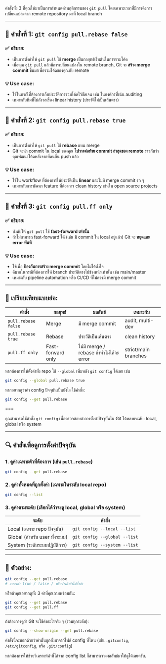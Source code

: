 คำสั่งทั้ง 3 ที่คุณให้มาเป็นการกำหนดค่าพฤติกรรมของ `git pull` โดยเฉพาะเวลาที่มีการดึงการเปลี่ยนแปลงจาก remote repository มาที่ local branch

---

## 🔧 คำสั่งที่ 1: `git config pull.rebase false`

### ✅ อธิบาย:

* เป็นการตั้งค่าให้ `git pull` ใช้ **merge** เป็นกลยุทธ์เริ่มต้นในการรวมโค้ด
* เมื่อคุณ `git pull` แล้วมีการเปลี่ยนแปลงใน remote branch, Git จะ **สร้าง merge commit** ขึ้นมาเพื่อรวมโค้ดของคุณกับ remote

### 💡 Use case:

* ใช้ในกรณีที่ต้องการเก็บประวัติการรวมโค้ดไว้ชัดเจน เช่น ในองค์กรที่เน้น auditing
* เหมาะกับทีมที่ไม่กังวลเรื่อง linear history (ประวัติไม่เป็นเส้นตรง)

---

## 🔧 คำสั่งที่ 2: `git config pull.rebase true`

### ✅ อธิบาย:

* เป็นการตั้งค่าให้ `git pull` ใช้ **rebase** แทน merge
* Git จะนำ commit ใน local ของคุณ **ไปวางต่อท้าย commit ล่าสุดของ remote** ราวกับว่าคุณพัฒนาโค้ดหลังจากที่คนอื่น push แล้ว

### 💡 Use case:

* ใช้ใน workflow ที่ต้องการให้ประวัติเป็น **linear** และไม่มี merge commit รก ๆ
* เหมาะกับการพัฒนา feature ที่ต้องการ clean history เช่นใน open source projects

---

## 🔧 คำสั่งที่ 3: `git config pull.ff only`

### ✅ อธิบาย:

* บังคับให้ `git pull` ใช้ **fast-forward เท่านั้น**
* ถ้าไม่สามารถ fast-forward ได้ (เช่น มี commit ใน local อยู่แล้ว) Git จะ **หยุดและ error ทันที**

### 💡 Use case:

* ใช้เพื่อ **ป้องกันการสร้าง merge commit** โดยไม่ได้ตั้งใจ
* ดีมากในกรณีที่ต้องการให้ branch ประวัติตรงไปข้างหน้าเท่านั้น เช่น main/master
* เหมาะกับ pipeline automation หรือ CI/CD ที่ไม่ควรมี merge commit

---

## 🔁 เปรียบเทียบแบบย่อ:

| คำสั่ง              | กลยุทธ์           | ผลลัพธ์                                  | เหมาะกับ             |
| ------------------- | ----------------- | ---------------------------------------- | -------------------- |
| `pull.rebase false` | Merge             | มี merge commit                          | audit, multi-dev     |
| `pull.rebase true`  | Rebase            | ประวัติเป็นเส้นตรง                       | clean history        |
| `pull.ff only`      | Fast-forward only | ไม่มี merge / rebase ถ้าทำไม่ได้จะ error | strict/main branches |

หากต้องการให้ตั้งค่าทั้ง repo ใช้ `--global` เพิ่มหลัง `git config` ได้เลย เช่น

```bash
git config --global pull.rebase true
```

หากอยากดูว่าค่า config ปัจจุบันเป็นยังไง ใช้คำสั่ง:

```bash
git config --get pull.rebase
```

===


คุณสามารถใช้คำสั่ง `git config` เพื่อตรวจสอบค่าการตั้งค่าปัจจุบันใน Git ได้หลายระดับ: local, global หรือ system

---

## 🔍 คำสั่งเพื่อดูการตั้งค่าปัจจุบัน

### 1. ดูค่าเฉพาะตัวที่ต้องการ (เช่น `pull.rebase`)

```bash
git config --get pull.rebase
```

### 2. ดูค่าทั้งหมดที่ถูกตั้งค่า (เฉพาะในระดับ local repo)

```bash
git config --list
```

### 3. ดูค่าตามระดับ (เลือกได้ว่าจะดู local, global หรือ system)

| ระดับ                         | คำสั่ง                       |
| ----------------------------- | ---------------------------- |
| Local (เฉพาะ repo ปัจจุบัน)   | `git config --local --list`  |
| Global (สำหรับ user ทั้งระบบ) | `git config --global --list` |
| System (ระดับระบบปฏิบัติการ)  | `git config --system --list` |

---

## 🧠 ตัวอย่าง:

```bash
git config --get pull.rebase
# แสดงค่า true / false / หรือว่างถ้ายังไม่ตั้งค่า
```

หรือถ้าคุณอยากดูทั้ง 3 ค่าที่คุณถามพร้อมกัน:

```bash
git config --get pull.rebase
git config --get pull.ff
```

---

ถ้าต้องการดูว่า Git จะใช้ค่าอะไรจริง ๆ (รวมทุกระดับ):

```bash
git config --show-origin --get pull.rebase
```

คำสั่งนี้จะบอกด้วยว่าค่านั้นถูกตั้งมาจากไฟล์ config ที่ไหน (เช่น `.gitconfig`, `/etc/gitconfig`, หรือ `.git/config`)

หากต้องการให้ช่วยวิเคราะห์ค่าที่ได้จาก config list ก็สามารถวางผลลัพธ์มาให้ดูได้เลยครับ.

